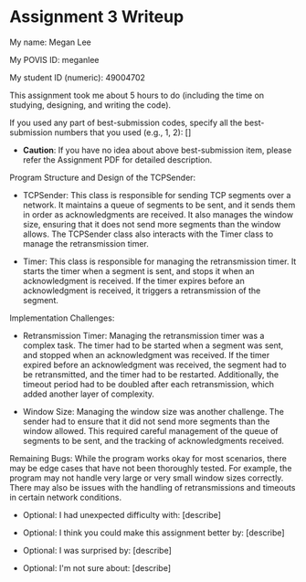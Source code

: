 Assignment 3 Writeup
=============

My name: Megan Lee

My POVIS ID: meganlee

My student ID (numeric): 49004702

This assignment took me about 5 hours to do (including the time on studying, designing, and writing the code).

If you used any part of best-submission codes, specify all the best-submission numbers that you used (e.g., 1, 2): []

- **Caution**: If you have no idea about above best-submission item, please refer the Assignment PDF for detailed description.

Program Structure and Design of the TCPSender:
- TCPSender: This class is responsible for sending TCP segments over a network. It maintains a queue of segments to be sent, and it sends them in order as acknowledgments are received. It also manages the window size, ensuring that it does not send more segments than the window allows. The TCPSender class also interacts with the Timer class to manage the retransmission timer.

- Timer: This class is responsible for managing the retransmission timer. It starts the timer when a segment is sent, and stops it when an acknowledgment is received. If the timer expires before an acknowledgment is received, it triggers a retransmission of the segment.

Implementation Challenges:
- Retransmission Timer: Managing the retransmission timer was a complex task. The timer had to be started when a segment was sent, and stopped when an acknowledgment was received. If the timer expired before an acknowledgment was received, the segment had to be retransmitted, and the timer had to be restarted. Additionally, the timeout period had to be doubled after each retransmission, which added another layer of complexity.

- Window Size: Managing the window size was another challenge. The sender had to ensure that it did not send more segments than the window allowed. This required careful management of the queue of segments to be sent, and the tracking of acknowledgments received.

Remaining Bugs:
While the program works okay for most scenarios, there may be edge cases that have not been thoroughly tested. For example, the program may not handle very large or very small window sizes correctly. There may also be issues with the handling of retransmissions and timeouts in certain network conditions.

- Optional: I had unexpected difficulty with: [describe]

- Optional: I think you could make this assignment better by: [describe]

- Optional: I was surprised by: [describe]

- Optional: I'm not sure about: [describe]
